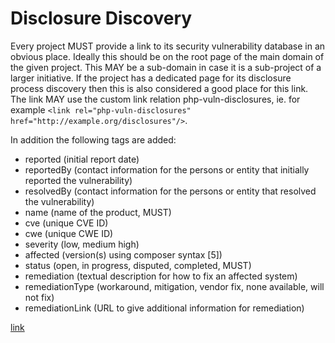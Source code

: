 # Disclosure Discovery

Every project MUST provide a link to its security vulnerability database in an obvious place. Ideally this should be on the root page of the main domain of the given project.
This MAY be a sub-domain in case it is a sub-project of a larger initiative. If the project has a dedicated page for its disclosure process discovery then this is also considered
a good place for this link. The link MAY use the custom link relation php-vuln-disclosures, ie. for example `<link rel="php-vuln-disclosures" href="http://example.org/disclosures"/>`.

In addition the following tags are added:
* reported (initial report date)
* reportedBy (contact information for the persons or entity that initially reported the vulnerability)
* resolvedBy (contact information for the persons or entity that resolved the vulnerability)
* name (name of the product, MUST)
* cve (unique CVE ID)
* cwe (unique CWE ID)
* severity (low, medium high)
* affected (version(s) using composer syntax [5])
* status (open, in progress, disputed, completed, MUST)
* remediation (textual description for how to fix an affected system)
* remediationType (workaround, mitigation, vendor fix, none available, will not fix)
* remediationLink (URL to give additional information for remediation)

[link](https://tools.ietf.org/html/rfc4287)
